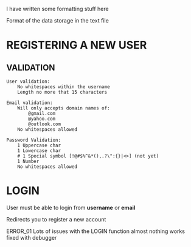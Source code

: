 
I have written some formatting stuff here

Format of the data storage in the text file
<Username><space><Email><space><Password>

# REGISTERING A NEW USER
## VALIDATION
    User validation:
        No whitespaces within the username
        Length no more that 15 characters
    
    Email validation:
        Will only accepts domain names of:
            @gmail.com
            @yahoo.com
            @outlook.com
        No whitespaces allowed
    
    Password Validation:
        1 Uppercase char
        1 Lowercase char
        # 1 Special symbol [!@#$%^&*(),.?\":{}|<>] (not yet)
        1 Number
        No whitespaces allowed

# LOGIN
User must be able to login from **username** or **email**

Redirects you to register a new account

ERROR_01
Lots of issues with the LOGIN function
almost nothing works
fixed with debugger

